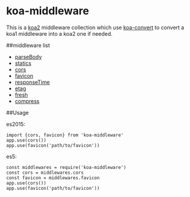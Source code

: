 # koa-middleware
This is a [koa2](https://github.com/koajs/koa/tree/v2.x) middleware collection
which use [koa-convert](https://github.com/gyson/koa-convert) to convert a koa1
middleware into a koa2 one if needed.  

##middleware list
- [parseBody](https://github.com/dlau/koa-body)
- [statics](https://github.com/koajs/static)
- [cors](https://github.com/koajs/cors)
- [favicon](https://github.com/koajs/favicon)
- [responseTime](https://github.com/koajs/response-time)
- [etag](https://github.com/koajs/etag)
- [fresh](https://github.com/koajs/koa-fresh)
- [compress](https://github.com/koajs/compress)


##Usage

es2015:  
```
import {cors, favicon} from 'koa-middleware'
app.use(cors())
app.use(favicon('path/to/favicon'))
```

es5:
```
const middlewares = require('koa-middleware')
const cors = middlewares.cors
const favicon = middlewares.favicon
app.use(cors())
app.use(favicon('path/to/favicon'))
```
